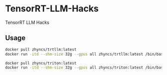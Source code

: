 # TensorRT-LLM-Hacks
TensorRT LLM Hacks

## Usage

```bash
docker pull zhyncs/trtllm:latest
docker run -itd --shm-size 32g --gpus all zhyncs/trtllm:latest /bin/bash

docker pull zhyncs/triton:latest
docker run -itd --shm-size 32g --gpus all zhyncs/triton:latest /bin/bash
```

